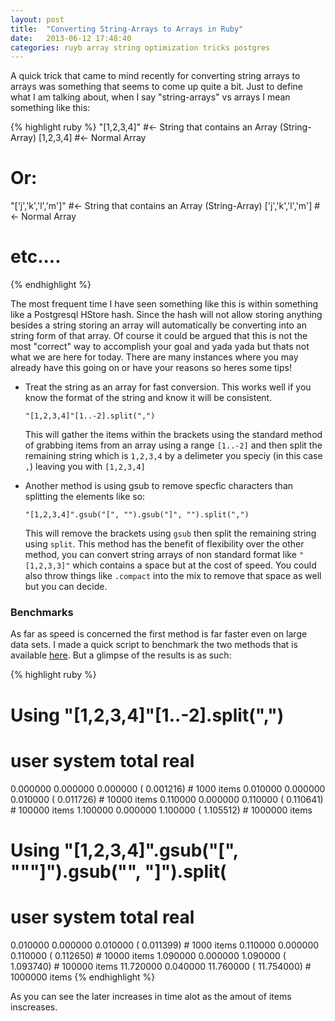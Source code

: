 ```yaml
---
layout: post
title:  "Converting String-Arrays to Arrays in Ruby"
date:   2013-06-12 17:48:40
categories: ruyb array string optimization tricks postgres
---
```

A quick trick that came to mind recently for converting string arrays to arrays
was something that seems to come up quite a bit. Just to define what I am
talking about, when I say "string-arrays" vs arrays I mean something like this: 

{% highlight ruby %}
"[1,2,3,4]" #<- String that contains an Array (String-Array)
[1,2,3,4]   #<- Normal Array
# Or:
"['j','k','l','m']" #<- String that contains an Array (String-Array)
['j','k','l','m']   #<- Normal Array
# etc....
{% endhighlight %}

The most frequent time I have seen something like this is within something like
a Postgresql HStore hash. Since the hash will not allow storing anything besides
a string storing an array will automatically be converting into an string form
of that array. Of course it could be argued that this is not the most "correct"
way to accomplish your goal and yada yada but thats not what we are here for
today. There are many instances where you may already have this going on or have
your reasons so heres some tips!

- Treat the string as an array for fast conversion. This works well if you know
  the format of the string and know it will be consistent. 

  `"[1,2,3,4]"[1..-2].split(",")`<br/>
  
  This will gather the items within the brackets using the standard method of
  grabbing items from an array using a range `[1..-2]` and then split the
  remaining string which is `1,2,3,4` by a delimeter you speciy (in this case `,`) leaving you with `[1,2,3,4]`

- Another method is using gsub to remove specfic characters than splitting the
  elements like so:

  `"[1,2,3,4]".gsub("[", "").gsub("]", "").split(",")`<br/>

  This will remove the brackets using `gsub` then split the remaining string using
  `split`. This method has the benefit of flexibility over the other method, you
  can convert string arrays of non standard format like `" [1,2,3,3]"` which
  contains a space but at the cost of speed. You could also throw things like
  `.compact` into the mix to remove that space as well but you can decide. 

### Benchmarks

As far as speed is concerned the first method is far faster even on large data
sets. I made a quick script to benchmark the two methods that is available
[here](https://gist.github.com/jasontruluck/5762470). But a glimpse of the
results is as such:


{% highlight ruby %}
# Using "[1,2,3,4]"[1..-2].split(",")
# user     system      total        real
0.000000   0.000000   0.000000 (  0.001216) # 1000 items
0.010000   0.000000   0.010000 (  0.011726) # 10000 items 
0.110000   0.000000   0.110000 (  0.110641) # 100000 items 
1.100000   0.000000   1.100000 (  1.105512) # 1000000 items

# Using "[1,2,3,4]".gsub("[", """]").gsub("", "]").split(
# user     system      total        real
0.010000   0.000000   0.010000 (  0.011399)  # 1000 items
0.110000   0.000000   0.110000 (  0.112650)  # 10000 items
1.090000   0.000000   1.090000 (  1.093740)  # 100000 items
11.720000   0.040000  11.760000 ( 11.754000) # 1000000 items
{% endhighlight %}

As you can see the later increases in time alot as the amout of items
inscreases.

